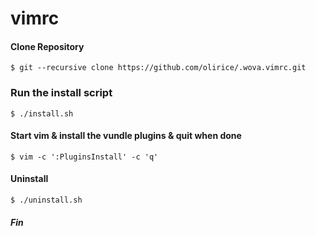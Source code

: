 # vimrc

#### Clone Repository
`$ git --recursive clone https://github.com/olirice/.wova.vimrc.git`


### Run the install script
`$ ./install.sh`

#### Start vim & install the vundle plugins & quit when done
`$ vim -c ':PluginsInstall' -c 'q'`


#### Uninstall
`$ ./uninstall.sh`

##### Fin
